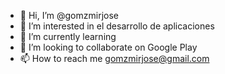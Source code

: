 - 👋 Hi, I’m @gomzmirjose
- 👀 I’m interested in el desarrollo de aplicaciones 
- 🌱 I’m currently learning 
- 💞️ I’m looking to collaborate on Google Play 
- 📫 How to reach me gomzmirjose@gmail.com

<!---
Crea tu app para móviles y tablets Android
¡De forma gratuita y gana dinero mostrando anuncios!
--->
